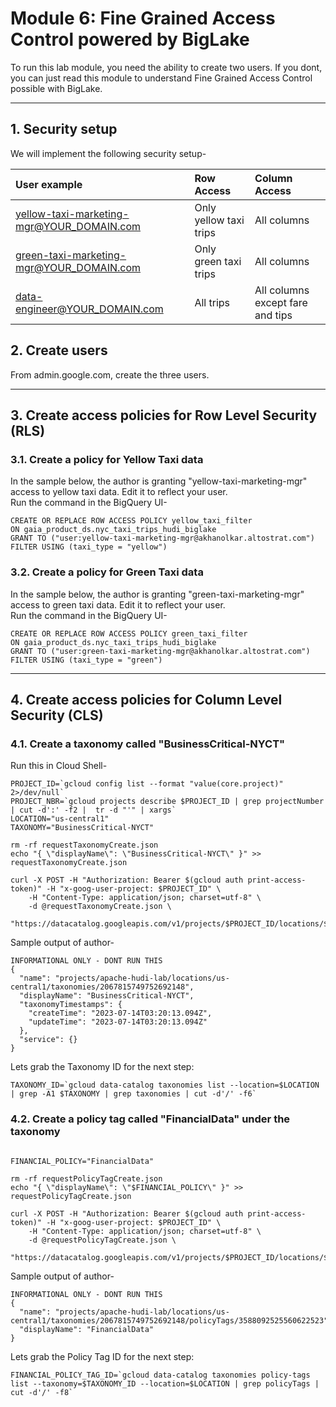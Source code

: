 
# Module 6: Fine Grained Access Control powered by BigLake 

To run this lab module, you need the ability to create two users. If you dont, you can just read this module to understand Fine Grained Access Control possible with BigLake.

<hr>

## 1. Security setup

We will implement the following security setup-

| User example | Row Access | Column Access
| :-- | :--- |  :--- |  
| yellow-taxi-marketing-mgr@YOUR_DOMAIN.com |  Only yellow taxi trips | All columns | 
| green-taxi-marketing-mgr@YOUR_DOMAIN.com |  Only green taxi trips | All columns | 
| data-engineer@YOUR_DOMAIN.com |  All trips | All columns except fare and tips |

## 2. Create users 

From admin.google.com, create the three users.<br>

<hr>

## 3. Create access policies for Row Level Security (RLS)

### 3.1. Create a policy for Yellow Taxi data

In the sample below, the author is granting "yellow-taxi-marketing-mgr" access to yellow taxi data. Edit it to reflect your user.<br>
Run the command in the BigQuery UI-
```
CREATE OR REPLACE ROW ACCESS POLICY yellow_taxi_filter
ON gaia_product_ds.nyc_taxi_trips_hudi_biglake
GRANT TO ("user:yellow-taxi-marketing-mgr@akhanolkar.altostrat.com")
FILTER USING (taxi_type = "yellow")
```

### 3.2. Create a policy for Green Taxi data

In the sample below, the author is granting "green-taxi-marketing-mgr" access to green taxi data. Edit it to reflect your user.<br>
Run the command in the BigQuery UI-
```
CREATE OR REPLACE ROW ACCESS POLICY green_taxi_filter
ON gaia_product_ds.nyc_taxi_trips_hudi_biglake
GRANT TO ("user:green-taxi-marketing-mgr@akhanolkar.altostrat.com")
FILTER USING (taxi_type = "green")
```

<hr>

## 4. Create access policies for Column Level Security (CLS)

### 4.1. Create a taxonomy called "BusinessCritical-NYCT"

Run this in Cloud Shell-
```
PROJECT_ID=`gcloud config list --format "value(core.project)" 2>/dev/null`
PROJECT_NBR=`gcloud projects describe $PROJECT_ID | grep projectNumber | cut -d':' -f2 |  tr -d "'" | xargs`
LOCATION="us-central1"
TAXONOMY="BusinessCritical-NYCT"

rm -rf requestTaxonomyCreate.json
echo "{ \"displayName\": \"BusinessCritical-NYCT\" }" >>  requestTaxonomyCreate.json

curl -X POST -H "Authorization: Bearer $(gcloud auth print-access-token)" -H "x-goog-user-project: $PROJECT_ID" \
    -H "Content-Type: application/json; charset=utf-8" \
    -d @requestTaxonomyCreate.json \
    "https://datacatalog.googleapis.com/v1/projects/$PROJECT_ID/locations/$LOCATION/taxonomies"

```

Sample output of author-
```
INFORMATIONAL ONLY - DONT RUN THIS
{
  "name": "projects/apache-hudi-lab/locations/us-central1/taxonomies/2067815749752692148",
  "displayName": "BusinessCritical-NYCT",
  "taxonomyTimestamps": {
    "createTime": "2023-07-14T03:20:13.094Z",
    "updateTime": "2023-07-14T03:20:13.094Z"
  },
  "service": {}
}
```

Lets grab the Taxonomy ID for the next step:
```
TAXONOMY_ID=`gcloud data-catalog taxonomies list --location=$LOCATION | grep -A1 $TAXONOMY | grep taxonomies | cut -d'/' -f6`
```

### 4.2. Create a policy tag called "FinancialData" under the taxonomy

```

FINANCIAL_POLICY="FinancialData"

rm -rf requestPolicyTagCreate.json
echo "{ \"displayName\": \"$FINANCIAL_POLICY\" }" >>  requestPolicyTagCreate.json

curl -X POST -H "Authorization: Bearer $(gcloud auth print-access-token)" -H "x-goog-user-project: $PROJECT_ID" \
    -H "Content-Type: application/json; charset=utf-8" \
    -d @requestPolicyTagCreate.json \
    "https://datacatalog.googleapis.com/v1/projects/$PROJECT_ID/locations/$LOCATION/taxonomies/$TAXONOMY_ID/policyTags"

```

Sample output of author-
```
INFORMATIONAL ONLY - DONT RUN THIS
{
  "name": "projects/apache-hudi-lab/locations/us-central1/taxonomies/2067815749752692148/policyTags/3588092525560622523",
  "displayName": "FinancialData"
}
```

Lets grab the Policy Tag ID for the next step:
```
FINANCIAL_POLICY_TAG_ID=`gcloud data-catalog taxonomies policy-tags list --taxonomy=$TAXONOMY_ID --location=$LOCATION | grep policyTags | cut -d'/' -f8`
```
